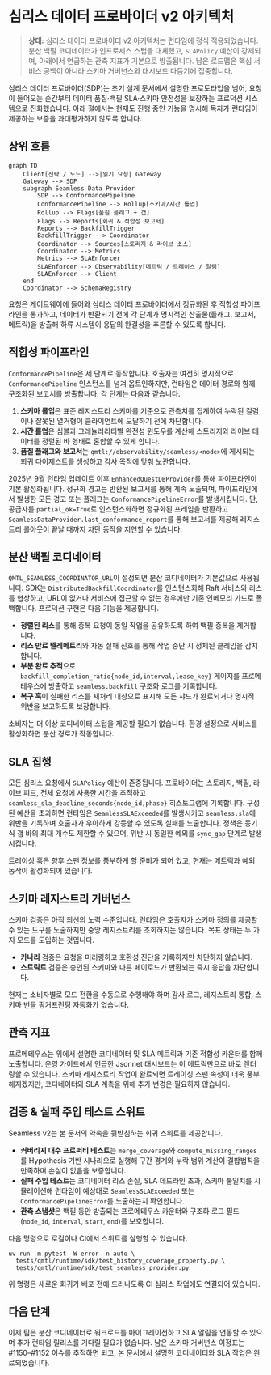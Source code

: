 # 심리스 데이터 프로바이더 v2 아키텍처

> **상태:** 심리스 데이터 프로바이더 v2 아키텍처는 런타임에 정식 적용되었습니다. 분산 백필 코디네이터가 인프로세스 스텁을 대체했고, `SLAPolicy` 예산이 강제되며, 아래에서 언급하는 관측 지표가 기본으로 방출됩니다. 남은 로드맵은 핵심 서비스 공백이 아니라 스키마 거버넌스와 대시보드 다듬기에 집중합니다.

심리스 데이터 프로바이더(SDP)는 초기 설계 문서에서 설명한 프로토타입을 넘어, 요청이 들어오는 순간부터 데이터 품질·백필 SLA·스키마 안전성을 보장하는 프로덕션 시스템으로 진화했습니다. 아래 절에서는 현재도 진행 중인 기능을 명시해 독자가 런타임이 제공하는 보증을 과대평가하지 않도록 합니다.

## 상위 흐름

```mermaid
graph TD
    Client[전략 / 노드] -->|읽기 요청| Gateway
    Gateway --> SDP
    subgraph Seamless Data Provider
        SDP --> ConformancePipeline
        ConformancePipeline --> Rollup[스키마/시간 롤업]
        Rollup --> Flags[품질 플래그 + 갭]
        Flags --> Reports[회귀 & 적합성 보고서]
        Reports --> BackfillTrigger
        BackfillTrigger --> Coordinator
        Coordinator --> Sources[스토리지 & 라이브 소스]
        Coordinator --> Metrics
        Metrics --> SLAEnforcer
        SLAEnforcer --> Observability[메트릭 / 트레이스 / 알림]
        SLAEnforcer --> Client
    end
    Coordinator --> SchemaRegistry
```

요청은 게이트웨이에 들어와 심리스 데이터 프로바이더에서 정규화된 후 적합성 파이프라인을 통과하고, 데이터가 반환되기 전에 각 단계가 명시적인 산출물(플래그, 보고서, 메트릭)을 방출해 하류 시스템이 응답의 완결성을 추론할 수 있도록 합니다.

## 적합성 파이프라인

`ConformancePipeline`은 세 단계로 동작합니다. 호출자는 여전히 명시적으로 `ConformancePipeline` 인스턴스를 넘겨 옵트인하지만, 런타임은 데이터 경로와 함께 구조화된 보고서를 방출합니다. 각 단계는 다음과 같습니다.

1. **스키마 롤업**은 표준 레지스트리 스키마를 기준으로 관측치를 집계하여 누락된 컬럼이나 잘못된 열거형이 클라이언트에 도달하기 전에 차단합니다.
2. **시간 롤업**은 심볼과 그레뉼러리티별 완전성 윈도우를 계산해 스토리지와 라이브 데이터를 정렬된 바 형태로 혼합할 수 있게 합니다.
3. **품질 플래그와 보고서**는 `qmtl://observability/seamless/<node>`에 게시되는 회귀 다이제스트를 생성하고 감사 목적에 맞춰 보관합니다.

2025년 9월 런타임 업데이트 이후 `EnhancedQuestDBProvider`를 통해 파이프라인이 기본 활성화됩니다. 정규화 경고는 반환된 보고서를 통해 계속 노출되며, 파이프라인에서 발생한 모든 경고 또는 플래그는 `ConformancePipelineError`를 발생시킵니다. 단, 공급자를 `partial_ok=True`로 인스턴스화하면 정규화된 프레임을 반환하고 `SeamlessDataProvider.last_conformance_report`를 통해 보고서를 제공해 레지스트리 롤아웃이 끝날 때까지 차단 동작을 지연할 수 있습니다.

## 분산 백필 코디네이터

`QMTL_SEAMLESS_COORDINATOR_URL`이 설정되면 분산 코디네이터가 기본값으로 사용됩니다. SDK는 `DistributedBackfillCoordinator`를 인스턴스화해 Raft 서비스와 리스를 협상하고, URL이 없거나 서비스에 접근할 수 없는 경우에만 기존 인메모리 가드로 폴백합니다. 프로덕션 구현은 다음 기능을 제공합니다.

- **정렬된 리스**를 통해 중복 요청이 동일 작업을 공유하도록 하여 백필 중복을 제거합니다.
- **리스 만료 텔레메트리**와 자동 실패 신호를 통해 작업 중단 시 정체된 클레임을 감지합니다.
- **부분 완료 추적**으로 `backfill_completion_ratio{node_id,interval,lease_key}` 게이지를 프로메테우스에 방출하고 `seamless.backfill` 구조화 로그를 기록합니다.
- **복구 훅**이 실패한 리스를 재처리 대상으로 표시해 모든 샤드가 완료되거나 명시적 위반을 보고하도록 보장합니다.

소비자는 더 이상 코디네이터 스텁을 제공할 필요가 없습니다. 환경 설정으로 서비스를 활성화하면 분산 경로가 작동합니다.

## SLA 집행

모든 심리스 요청에서 `SLAPolicy` 예산이 존중됩니다. 프로바이더는 스토리지, 백필, 라이브 피드, 전체 요청에 사용한 시간을 추적하고 `seamless_sla_deadline_seconds{node_id,phase}` 히스토그램에 기록합니다. 구성된 예산을 초과하면 런타임은 `SeamlessSLAExceeded`를 발생시키고 `seamless.sla`에 위반을 기록하며 호출자가 우아하게 강등할 수 있도록 실패를 노출합니다. 정책은 동기식 갭 바의 최대 개수도 제한할 수 있으며, 위반 시 동일한 예외를 `sync_gap` 단계로 발생시킵니다.

트레이싱 훅은 향후 스팬 정보를 풍부하게 할 준비가 되어 있고, 현재는 메트릭과 예외 동작이 활성화되어 있습니다.

## 스키마 레지스트리 거버넌스

스키마 검증은 아직 최선의 노력 수준입니다. 런타임은 호출자가 스키마 정의를 제공할 수 있는 도구를 노출하지만 중앙 레지스트리를 조회하지는 않습니다. 목표 상태는 두 가지 모드를 도입하는 것입니다.

- **카나리** 검증은 요청을 미러링하고 호환성 진단을 기록하지만 차단하지 않습니다.
- **스트릭트** 검증은 승인된 스키마와 다른 페이로드가 반환되는 즉시 응답을 차단합니다.

현재는 소비자별로 모드 전환을 수동으로 수행해야 하며 감사 로그, 레지스트리 통합, 스키마 번들 핑거프린팅 자동화가 없습니다.

## 관측 지표

프로메테우스는 위에서 설명한 코디네이터 및 SLA 메트릭과 기존 적합성 카운터를 함께 노출합니다. 운영 가이드에서 언급한 Jsonnet 대시보드는 이 메트릭만으로 바로 렌더링할 수 있습니다. 스키마 레지스트리 작업이 완료되면 트레이싱 스팬 속성이 더욱 풍부해지겠지만, 코디네이터와 SLA 계측을 위해 추가 변경은 필요하지 않습니다.

## 검증 & 실패 주입 테스트 스위트

Seamless v2는 본 문서의 약속을 뒷받침하는 회귀 스위트를 제공합니다.

- **커버리지 대수 프로퍼티 테스트**는 `merge_coverage`와 `compute_missing_ranges`를 Hypothesis 기반 시나리오로 실행해 구간 경계와 누락 범위 계산이 결합법칙을 만족하며 손실이 없음을 보증합니다.
- **실패 주입 테스트**는 코디네이터 리스 손실, SLA 데드라인 초과, 스키마 불일치를 시뮬레이션해 런타임이 예상대로 `SeamlessSLAExceeded` 또는 `ConformancePipelineError`를 노출하는지 확인합니다.
- **관측 스냅샷**은 백필 동안 방출되는 프로메테우스 카운터와 구조화 로그 필드(`node_id`, `interval`, `start`, `end`)를 보호합니다.

다음 명령으로 로컬이나 CI에서 스위트를 실행할 수 있습니다.

```
uv run -m pytest -W error -n auto \
  tests/qmtl/runtime/sdk/test_history_coverage_property.py \
  tests/qmtl/runtime/sdk/test_seamless_provider.py
```

위 명령은 새로운 회귀가 배포 전에 드러나도록 CI 심리스 작업에도 연결되어 있습니다.

## 다음 단계

이제 팀은 분산 코디네이터로 워크로드를 마이그레이션하고 SLA 알림을 연동할 수 있으며 추가 런타임 릴리스를 기다릴 필요가 없습니다. 남은 스키마 거버넌스 이정표는 #1150–#1152 이슈를 추적하면 되고, 본 문서에서 설명한 코디네이터와 SLA 작업은 완료되었습니다.
